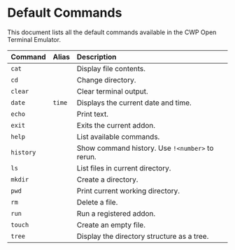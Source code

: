 # Default Commands

This document lists all the default commands available in the CWP Open Terminal Emulator.

| Command   | Alias | Description                                  |
| :-------- | :---- | :------------------------------------------- |
| `cat`     |       | Display file contents.                       |
| `cd`      |       | Change directory.                            |
| `clear`   |       | Clear terminal output.                       |
| `date`    | `time`| Displays the current date and time.          |
| `echo`    |       | Print text.                                  |
| `exit`    |       | Exits the current addon.                     |
| `help`    |       | List available commands.                     |
| `history` |       | Show command history. Use `!<number>` to rerun. |
| `ls`      |       | List files in current directory.             |
| `mkdir`   |       | Create a directory.                          |
| `pwd`     |       | Print current working directory.             |
| `rm`      |       | Delete a file.                               |
| `run`     |       | Run a registered addon.                      |
| `touch`   |       | Create an empty file.                        |
| `tree`    |       | Display the directory structure as a tree.   |
